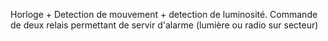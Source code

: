 Horloge + Detection de mouvement + detection de luminosité.
Commande de deux relais permettant de servir d'alarme (lumière ou radio sur secteur)
